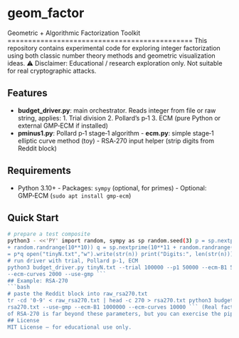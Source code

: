 # geom_factor
Geometric + Algorithmic Factorization Toolkit 
============================================= This repository contains 
experimental code for exploring integer factorization using both classic number 
theory methods and geometric visualization ideas. ⚠️ Disclaimer: Educational / 
research exploration only. Not suitable for real cryptographic attacks.
## Features
- **budget_driver.py**: main orchestrator. Reads integer from file or raw string, 
  applies: 1. Trial division 2. Pollard’s p‑1 3. ECM (pure Python or external 
  GMP‑ECM if installed)
- **pminus1.py**: Pollard p‑1 stage‑1 algorithm - **ecm.py**: simple stage‑1 
elliptic curve method (toy) - RSA‑270 input helper (strip digits from Reddit 
block)
## Requirements
- Python 3.10+ - Packages: `sympy` (optional, for primes) - Optional: GMP‑ECM 
(`sudo apt install gmp-ecm`)
## Quick Start
```bash git clone https://github.com/onojk/geom_factor.git cd geom_factor
# prepare a test composite
python3 - <<'PY' import random, sympy as sp random.seed(3) p = sp.nextprime(10**11 
+ random.randrange(10**10)) q = sp.nextprime(10**11 + random.randrange(10**10)) n 
= p*q open("tinyN.txt","w").write(str(n)) print("Digits:", len(str(n))) PY
# run driver with trial, Pollard p‑1, ECM
python3 budget_driver.py tinyN.txt --trial 100000 --p1 50000 --ecm-B1 50000 
--ecm-curves 2000 --use-gmp ```
## Example: RSA‑270
```bash
# paste the Reddit block into raw_rsa270.txt
tr -cd '0-9' < raw_rsa270.txt | head -c 270 > rsa270.txt python3 budget_driver.py 
rsa270.txt --use-gmp --ecm-B1 1000000 --ecm-curves 10000 ``` (Real factorization 
of RSA‑270 is far beyond these parameters, but you can exercise the pipeline.)
## License
MIT License — for educational use only.
